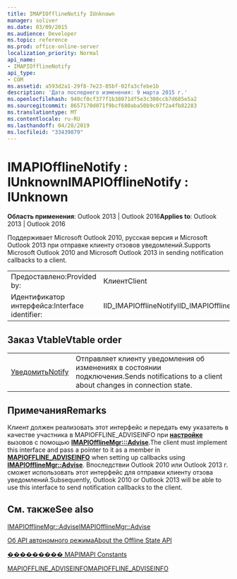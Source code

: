 ```yaml
---
title: IMAPIOfflineNotify IUnknown
manager: soliver
ms.date: 03/09/2015
ms.audience: Developer
ms.topic: reference
ms.prod: office-online-server
localization_priority: Normal
api_name:
- IMAPIOfflineNotify
api_type:
- COM
ms.assetid: a593d2a1-29f8-7e23-85bf-02fa3cfebe1b
description: 'Дата последнего изменения: 9 марта 2015 г.'
ms.openlocfilehash: 940cf0cf377f1b38071df5e3c300ccb7d685e5a2
ms.sourcegitcommit: 8657170d071f9bcf680aba50b9c07f2a4fb82283
ms.translationtype: MT
ms.contentlocale: ru-RU
ms.lasthandoff: 04/28/2019
ms.locfileid: "33439879"
---
```

# <a name="imapiofflinenotify--iunknown"></a><span data-ttu-id="6df4f-103">IMAPIOfflineNotify : IUnknown</span><span class="sxs-lookup"><span data-stu-id="6df4f-103">IMAPIOfflineNotify : IUnknown</span></span>

  
  
<span data-ttu-id="6df4f-104">**Область применения**: Outlook 2013 | Outlook 2016</span><span class="sxs-lookup"><span data-stu-id="6df4f-104">**Applies to**: Outlook 2013 | Outlook 2016</span></span> 
  
<span data-ttu-id="6df4f-105">Поддерживает Microsoft Outlook 2010, русская версия и Microsoft Outlook 2013 при отправке клиенту отзовов уведомлений.</span><span class="sxs-lookup"><span data-stu-id="6df4f-105">Supports Microsoft Outlook 2010 and Microsoft Outlook 2013 in sending notification callbacks to a client.</span></span>
  
|||
|:-----|:-----|
|<span data-ttu-id="6df4f-106">Предоставлено:</span><span class="sxs-lookup"><span data-stu-id="6df4f-106">Provided by:</span></span>  <br/> |<span data-ttu-id="6df4f-107">Клиент</span><span class="sxs-lookup"><span data-stu-id="6df4f-107">Client</span></span>  <br/> |
|<span data-ttu-id="6df4f-108">Идентификатор интерфейса:</span><span class="sxs-lookup"><span data-stu-id="6df4f-108">Interface identifier:</span></span>  <br/> |<span data-ttu-id="6df4f-109">IID_IMAPIOfflineNotify</span><span class="sxs-lookup"><span data-stu-id="6df4f-109">IID_IMAPIOfflineNotify</span></span>  <br/> |
   
## <a name="vtable-order"></a><span data-ttu-id="6df4f-110">Заказ Vtable</span><span class="sxs-lookup"><span data-stu-id="6df4f-110">Vtable order</span></span>

|||
|:-----|:-----|
|[<span data-ttu-id="6df4f-111">Уведомить</span><span class="sxs-lookup"><span data-stu-id="6df4f-111">Notify</span></span>](imapiofflinenotify-notify.md) <br/> |<span data-ttu-id="6df4f-112">Отправляет клиенту уведомления об изменениях в состоянии подключения.</span><span class="sxs-lookup"><span data-stu-id="6df4f-112">Sends notifications to a client about changes in connection state.</span></span>  <br/> |
   
## <a name="remarks"></a><span data-ttu-id="6df4f-113">Примечания</span><span class="sxs-lookup"><span data-stu-id="6df4f-113">Remarks</span></span>

<span data-ttu-id="6df4f-114">Клиент должен реализовать этот интерфейс и передать ему указатель в качестве участника в MAPIOFFLINE_ADVISEINFO при **[настройке](mapioffline_adviseinfo.md)** вызовов с помощью **[IMAPIOfflineMgr:::Advise](imapiofflinemgr-advise.md)**.</span><span class="sxs-lookup"><span data-stu-id="6df4f-114">The client must implement this interface and pass a pointer to it as a member in **[MAPIOFFLINE_ADVISEINFO](mapioffline_adviseinfo.md)** when setting up callbacks using **[IMAPIOfflineMgr::Advise](imapiofflinemgr-advise.md)**.</span></span> <span data-ttu-id="6df4f-115">Впоследствии Outlook 2010 или Outlook 2013 г. сможет использовать этот интерфейс для отправки клиенту отзова уведомлений.</span><span class="sxs-lookup"><span data-stu-id="6df4f-115">Subsequently, Outlook 2010 or Outlook 2013 will be able to use this interface to send notification callbacks to the client.</span></span> 
  
## <a name="see-also"></a><span data-ttu-id="6df4f-116">См. также</span><span class="sxs-lookup"><span data-stu-id="6df4f-116">See also</span></span>



[<span data-ttu-id="6df4f-117">IMAPIOfflineMgr::Advise</span><span class="sxs-lookup"><span data-stu-id="6df4f-117">IMAPIOfflineMgr::Advise</span></span>](imapiofflinemgr-advise.md)


[<span data-ttu-id="6df4f-118">Об API автономного режима</span><span class="sxs-lookup"><span data-stu-id="6df4f-118">About the Offline State API</span></span>](about-the-offline-state-api.md)
  
[<span data-ttu-id="6df4f-119">��������� MAPI</span><span class="sxs-lookup"><span data-stu-id="6df4f-119">MAPI Constants</span></span>](mapi-constants.md)
  
[<span data-ttu-id="6df4f-120">MAPIOFFLINE_ADVISEINFO</span><span class="sxs-lookup"><span data-stu-id="6df4f-120">MAPIOFFLINE_ADVISEINFO</span></span>](mapioffline_adviseinfo.md)

